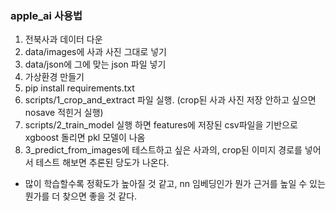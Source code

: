 ### apple_ai 사용법

1. 전북사과 데이터 다운
2. data/images에 사과 사진 그대로 넣기
3. data/json에 그에 맞는 json 파일 넣기
4. 가상환경 만들기
5. pip install requirements.txt
6. scripts/1_crop_and_extract 파일 실행. (crop된 사과 사진 저장 안하고 싶으면 nosave 적힌거 실행)
7. scripts/2_train_model 실행 하면 features에 저장된 csv파일을 기반으로 xgboost 돌리면 pkl 모델이 나옴
8. 3_predict_from_images에 테스트하고 싶은 사과의, crop된 이미지 경로를 넣어서 테스트 해보면 추론된 당도가 나온다.

- 많이 학습할수록 정확도가 높아질 것 같고, nn 임베딩인가 뭔가 근거를 높일 수 있는 뭔가를 더 찾으면 좋을 것 같다. 